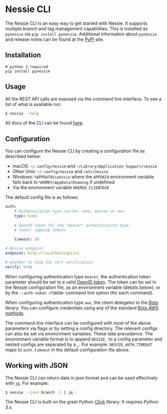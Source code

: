 # Nessie CLI

The Nessie CLI is an easy way to get started with Nessie. It supports multiple branch 
and tag management capabilities. This is installed as `pynessie` via `pip install pynessie`.
Additional information about `pynessie` and release notes can be found at the [PyPI](https://pypi.org/project/pynessie/) site. 

## Installation

```
# python 3 required
pip install pynessie
```

## Usage 
All the REST API calls are exposed via the command line interface. To see a list of what is available run:

``` bash
$ nessie --help
``` 

All docs of the CLI can be found [here](https://nessie.readthedocs.io/en/latest/cli.html).

## Configuration

You can configure the Nessie CLI by creating a configuration file as described below:

* macOS: `~/.config/nessie` and `~/Library/Application Support/nessie`
* Other Unix: `~/.config/nessie` and `/etc/nessie`
* Windows: `%APPDATA%\nessie` where the `APPDATA` environment variable falls
  back to `%HOME%\AppData\Roaming` if undefined
* Via the environment variable `DREMIO_CLIENTDIR`

The default config file is as follows:

``` yaml
auth:
    # Authentication type can be: none, bearer or aws
    type: none
    
    # OpenID token for the "bearer" authentication type
    # token: <OpenID token>
    
    timeout: 10

# Nessie endpoint
endpoint: http://localhost/api/v1

# whether to skip SSL cert verification
verify: true 
```

When configuring authentication type `bearer`, the authentication token parameter should be set to a valid
[OpenID token](https://openid.net/specs/openid-connect-core-1_0.html). The token can be set in the Nessie
configuration file, as an environment variable (details below), or by the `--auth-token <TOKEN>` command
line option (for each command).

When configuring authentication type `aws`, the client delegates to the [Boto](https://boto3.amazonaws.com/v1/documentation/api/latest/index.html) 
library. You can configure credentials using any of the standard [Boto AWS methods](https://boto3.amazonaws.com/v1/documentation/api/latest/guide/credentials.html#configuring-credentials).

The command line interface can be configured with most of the above parameters via flags or by setting
a config directory. The relevant configs can also be set via environment variables. These take precedence. The
environment variable format is to append `NESSIE_` to a config parameter and nested configs are separated by a *_*. For
example: `NESSIE_AUTH_TIMEOUT` maps to `auth.timeout` in the default configuration file above.


## Working with JSON

The Nessie CLI can return data in json format and can be used effectively with [`jq`](https://stedolan.github.io/jq/). For example:

``` bash
$ nessie --json branch -l | jq .
```

The Nessie CLI is built on the great Python [Click](https://click.palletsprojects.com) library. It requires Python 3.x.
